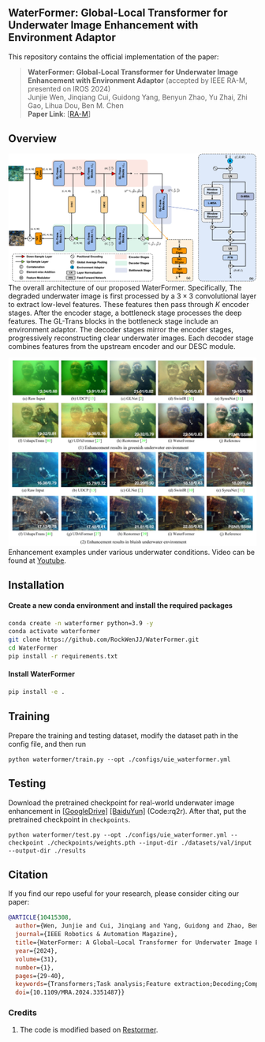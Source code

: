 ## WaterFormer: Global-Local Transformer for Underwater Image Enhancement with Environment Adaptor

This repository contains the official implementation of the paper:

> **WaterFormer: Global-Local Transformer for Underwater Image Enhancement with Environment Adaptor** (accepted by IEEE RA-M, presented on IROS 2024)<br>
> Junjie Wen, Jinqiang Cui, Guidong Yang, Benyun Zhao, Yu Zhai, Zhi Gao, Lihua Dou, Ben M. Chen <br>
> **Paper Link**: [[RA-M](https://ieeexplore.ieee.org/document/10415308)]


## Overview
![overall_arch](./figs/fig-overall_arch.png)
The overall architecture of our proposed WaterFormer. Specifically, The degraded underwater image is first processed by a $3\times{3}$ convolutional layer to extract low-level features. These features then pass through $K$ encoder stages. After the encoder stage, a bottleneck stage processes the deep features. The GL-Trans blocks in the bottleneck stage include an environment adaptor. The decoder stages mirror the encoder stages, progressively reconstructing clear underwater images. Each decoder stage combines features from the upstream encoder and our DESC module.

![demo](./figs/fig-demo.png)
Enhancement examples under various underwater conditions. Video can be found at [Youtube](https://youtu.be/MLIX4tRnLLk).

## Installation

#### Create a new conda environment and install the required packages
```bash
conda create -n waterformer python=3.9 -y
conda activate waterformer
git clone https://github.com/RockWenJJ/WaterFormer.git
cd WaterFormer
pip install -r requirements.txt
```

#### Install WaterFormer
```bash
pip install -e .
```


## Training

Prepare the training and testing dataset, modify the dataset path in the config file, and then run
```shell
python waterformer/train.py --opt ./configs/uie_waterformer.yml
```

## Testing

Download the pretrained checkpoint for real-world underwater image enhancement in [[GoogleDrive]](https://drive.google.com/file/d/19B6UWh0pT_TSsb5XQzBwntnQiBby6Rqd/view?usp=drive_link) [[BaiduYun]](https://pan.baidu.com/s/17pnaoTkQz3vsk_x7tyWy8Q) (Code:rq2r). After that, put the pretrained checkpoint in `checkpoints`.

```shell
python waterformer/test.py --opt ./configs/uie_waterformer.yml --checkpoint ./checkpoints/weights.pth --input-dir ./datasets/val/input --output-dir ./results
```


## Citation
If you find our repo useful for your research, please consider citing our paper:
```bibtex
@ARTICLE{10415308,
  author={Wen, Junjie and Cui, Jinqiang and Yang, Guidong and Zhao, Benyun and Zhai, Yu and Gao, Zhi and Dou, Lihua and Chen, Ben M.},
  journal={IEEE Robotics & Automation Magazine}, 
  title={WaterFormer: A Global–Local Transformer for Underwater Image Enhancement With Environment Adaptor}, 
  year={2024},
  volume={31},
  number={1},
  pages={29-40},
  keywords={Transformers;Task analysis;Feature extraction;Decoding;Computational efficiency;Convolutional neural networks;Robots;Underwater navigation;Image enhancement;Computational efficiency;Autonomous underwater vehicles},
  doi={10.1109/MRA.2024.3351487}}
```

### Credits
1. The code is modified based on [Restormer](https://github.com/swz30/Restormer.git).
